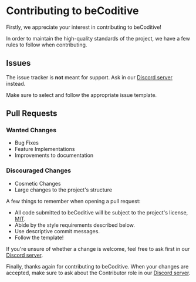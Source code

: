 # Contributing to beCoditive
Firstly, we appreciate your interest in contributing to beCoditive!

In order to maintain the high-quality standards of the project, we have a few rules to follow when contributing.


## Issues
The issue tracker is **not** meant for support. Ask in our [Discord server](https://discord.gg/5JtJFEcZeP) instead.

Make sure to select and follow the appropriate issue template.

## Pull Requests
### Wanted Changes
* Bug Fixes
* Feature Implementations
* Improvements to documentation

### Discouraged Changes
* Cosmetic Changes
* Large changes to the project's structure

A few things to remember when opening a pull request:
* All code submitted to beCoditive will be subject to the project's license, [MIT](./LICENSE).
* Abide by the style requirements described below.
* Use descriptive commit messages.
* Follow the template!

If you're unsure of whether a change is welcome, feel free to ask first in our [Discord server](https://discord.gg/5JtJFEcZeP).

Finally, thanks again for contributing to beCoditive. When your changes are accepted, make sure to ask about the Contributor role in our [Discord server](https://discord.gg/5JtJFEcZeP).